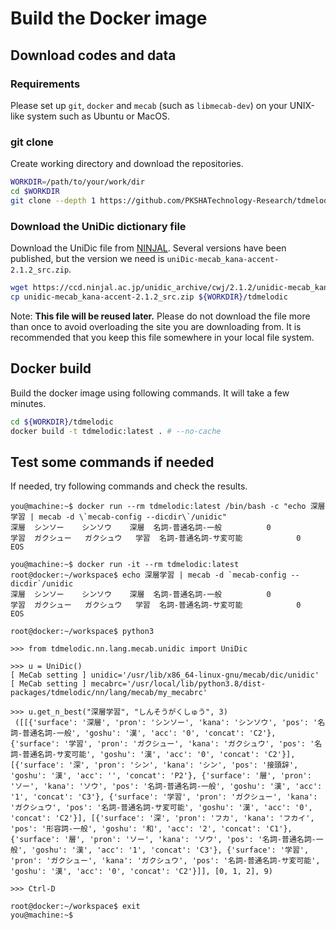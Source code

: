 # Build the Docker image

## Download codes and data

### Requirements
Please set up `git`, `docker` and `mecab` (such as `libmecab-dev`) on your UNIX-like system such as Ubuntu or MacOS.

### git clone
Create working directory and download the repositories.

```sh
WORKDIR=/path/to/your/work/dir
cd $WORKDIR
git clone --depth 1 https://github.com/PKSHATechnology-Research/tdmelodic
```

### Download the UniDic dictionary file

Download the UniDic file from [NINJAL](https://ccd.ninjal.ac.jp/unidic/).
Several versions have been published, but the version we need is `uniDic-mecab_kana-accent-2.1.2_src.zip`.

```sh
wget https://ccd.ninjal.ac.jp/unidic_archive/cwj/2.1.2/unidic-mecab_kana-accent-2.1.2_src.zip
cp unidic-mecab_kana-accent-2.1.2_src.zip ${WORKDIR}/tdmelodic
```

Note: **This file will be reused later.**
Please do not download the file more than once to avoid overloading the site you are downloading from.
It is recommended that you keep this file somewhere in your local file system.


## Docker build

Build the docker image using following commands.
It will take a few minutes.

```sh
cd ${WORKDIR}/tdmelodic
docker build -t tdmelodic:latest . # --no-cache
```

## Test some commands if needed
If needed, try following commands and check the results.

```console
you@machine:~$ docker run --rm tdmelodic:latest /bin/bash -c "echo 深層学習 | mecab -d \`mecab-config --dicdir\`/unidic"
深層	シンソー	シンソウ	深層	名詞-普通名詞-一般			0
学習	ガクシュー	ガクシュウ	学習	名詞-普通名詞-サ変可能			0
EOS
```

```console
you@machine:~$ docker run -it --rm tdmelodic:latest
root@docker:~/workspace$ echo 深層学習 | mecab -d `mecab-config --dicdir`/unidic
深層	シンソー	シンソウ	深層	名詞-普通名詞-一般			0
学習	ガクシュー	ガクシュウ	学習	名詞-普通名詞-サ変可能			0
EOS

root@docker:~/workspace$ python3

>>> from tdmelodic.nn.lang.mecab.unidic import UniDic

>>> u = UniDic()
[ MeCab setting ] unidic='/usr/lib/x86_64-linux-gnu/mecab/dic/unidic'
[ MeCab setting ] mecabrc='/usr/local/lib/python3.8/dist-packages/tdmelodic/nn/lang/mecab/my_mecabrc'

>>> u.get_n_best("深層学習", "しんそうがくしゅう", 3)
 ([[{'surface': '深層', 'pron': 'シンソー', 'kana': 'シンソウ', 'pos': '名詞-普通名詞-一般', 'goshu': '漢', 'acc': '0', 'concat': 'C2'}, {'surface': '学習', 'pron': 'ガクシュー', 'kana': 'ガクシュウ', 'pos': '名詞-普通名詞-サ変可能', 'goshu': '漢', 'acc': '0', 'concat': 'C2'}], [{'surface': '深', 'pron': 'シン', 'kana': 'シン', 'pos': '接頭辞', 'goshu': '漢', 'acc': '', 'concat': 'P2'}, {'surface': '層', 'pron': 'ソー', 'kana': 'ソウ', 'pos': '名詞-普通名詞-一般', 'goshu': '漢', 'acc': '1', 'concat': 'C3'}, {'surface': '学習', 'pron': 'ガクシュー', 'kana': 'ガクシュウ', 'pos': '名詞-普通名詞-サ変可能', 'goshu': '漢', 'acc': '0', 'concat': 'C2'}], [{'surface': '深', 'pron': 'フカ', 'kana': 'フカイ', 'pos': '形容詞-一般', 'goshu': '和', 'acc': '2', 'concat': 'C1'}, {'surface': '層', 'pron': 'ソー', 'kana': 'ソウ', 'pos': '名詞-普通名詞-一般', 'goshu': '漢', 'acc': '1', 'concat': 'C3'}, {'surface': '学習', 'pron': 'ガクシュー', 'kana': 'ガクシュウ', 'pos': '名詞-普通名詞-サ変可能', 'goshu': '漢', 'acc': '0', 'concat': 'C2'}]], [0, 1, 2], 9)

>>> Ctrl-D

root@docker:~/workspace$ exit
you@machine:~$
```
